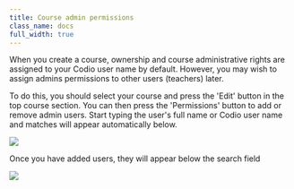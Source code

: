 ```yaml
---
title: Course admin permissions
class_name: docs
full_width: true
---
```


When you create a course, ownership and course administrative rights are assigned to your Codio user name by default. However, you may wish to assign admins permissions to other users (teachers) later.

To do this, you should select your course and press the 'Edit' button in the top course section. You can then press the 'Permissions' button to add or remove admin users. Start typing the user's full name or Codio user name and matches will appear automatically below.

![](docs/education/perm-search.png)

Once you have added users, they will appear below the search field

![](docs/education/perm-added.png)

